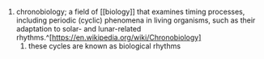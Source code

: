 1. chronobiology; a field of [[biology]] that examines timing processes, including periodic (cyclic) phenomena in living organisms, such as their adaptation to solar- and lunar-related rhythms.^[https://en.wikipedia.org/wiki/Chronobiology]
	1. these cycles are known as biological rhythms